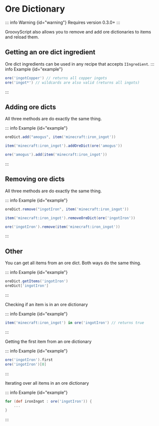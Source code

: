 # Ore Dictionary

::: info Warning {id="warning"}
Requires version 0.3.0+
:::

GroovyScript also allows you to remove and add ore dictionaries to items and reload them.

## Getting an ore dict ingredient
Ore dict ingredients can be used in any recipe that accepts `IIngredient`.
::: info Example {id="example"}
```groovy
ore('ingotCopper') // returns all copper ingots
ore('ingot*') // wildcards are also valid (returns all ingots)
```

:::

## Adding ore dicts

All three methods are do exactly the same thing.

::: info Example {id="example"}

```groovy
oreDict.add("amogus", item('minecraft:iron_ingot'))

item('minecraft:iron_ingot').addOreDict(ore('amogus'))

ore('amogus').add(item('minecraft:iron_ingot'))
```

:::

## Removing ore dicts

All three methods are do exactly the same thing.

::: info Example {id="example"}

```groovy
oreDict.remove("ingotIron", item('minecraft:iron_ingot'))

item('minecraft:iron_ingot').removeOreDict(ore('ingotIron'))

ore('ingotIron').remove(item('minecraft:iron_ingot'))
```

:::

## Other

You can get all items from an ore dict.
Both ways do the same thing.

::: info Example {id="example"}

```groovy
oreDict.getItems('ingotIron')
oreDict['ingotIron']
```

:::

Checking if an item is in an ore dictionary

::: info Example {id="example"}

```groovy
item('minecraft:iron_ingot') in ore('ingotIron') // returns true
```

:::

Getting the first item from an ore dictionary

::: info Example {id="example"}

```groovy
ore('ingotIron').first
ore('ingotIron')[0]
```

:::

Iterating over all items in an ore dictionary

::: info Example {id="example"}

```groovy
for (def ironIngot : ore('ingotIron')) {
    ...
}
```

:::
